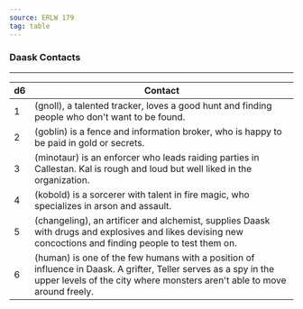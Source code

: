 ```yaml
---
source: ERLW 179
tag: table
---
```


### Daask Contacts
---
|d6|Contact|
|----|------------|
|1| (gnoll), a talented tracker, loves a good hunt and finding people who don't want to be found.|
|2| (goblin) is a fence and information broker, who is happy to be paid in gold or secrets.|
|3| (minotaur) is an enforcer who leads raiding parties in Callestan. Kal is rough and loud but well liked in the organization.|
|4| (kobold) is a sorcerer with talent in fire magic, who specializes in arson and assault.|
|5| (changeling), an artificer and alchemist, supplies Daask with drugs and explosives and likes devising new concoctions and finding people to test them on.|
|6| (human) is one of the few humans with a position of influence in Daask. A grifter, Teller serves as a spy in the upper levels of the city where monsters aren't able to move around freely.|

